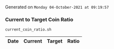 Generated on `Monday 04-October-2021 at 09:19:57`

### Current to Target Coin Ratio
`current_coin_ratio.sh`

Date|Current|Target|Ratio
---|---|---|---
